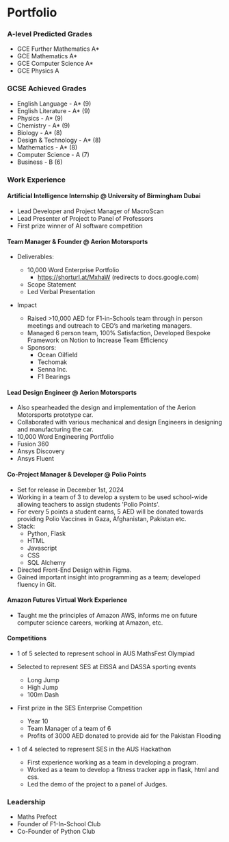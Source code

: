 # Portfolio 

### A-level Predicted Grades
- GCE Further Mathematics A*
- GCE Mathematics A*
- GCE Computer Science A* 
- GCE Physics A

### GCSE Achieved Grades
- English Language - A* (9) 
- English Literature - A* (9) 
- Physics - A* (9) 
- Chemistry - A* (9)
- Biology - A* (8) 
- Design & Technology - A* (8)
- Mathematics - A* (8) 
- Computer Science - A (7) 
- Business - B (6) 

### Work Experience 
#### Artificial Intelligence Internship @ University of Birmingham Dubai
- Lead Developer and Project Manager of MacroScan
- Lead Presenter of Project to Panel of Professors 
- First prize winner of AI software competition

#### Team Manager & Founder @ Aerion Motorsports
- Deliverables:
  - 10,000 Word Enterprise Portfolio
    - https://shorturl.at/MxhaW (redirects to docs.google.com) 
  - Scope Statement
  - Led Verbal Presentation

- Impact
  - Raised >10,000 AED for F1-in-Schools team through in person meetings and outreach to CEO’s and marketing managers.
  - Managed 6 person team, 100% Satisfaction, Developed Bespoke Framework on Notion to Increase Team Efficiency
  - Sponsors:
    - Ocean Oilfield
    - Techomak
    - Senna Inc.
    - F1 Bearings 

#### Lead Design Engineer @ Aerion Motorsports
  - Also spearheaded the design and implementation of the Aerion Motorsports prototype car.
  - Collaborated with various mechanical and design Engineers in designing and manufacturing the car.  
  - 10,000 Word Engineering Portfolio
  - Fusion 360
  - Ansys Discovery
  - Ansys Fluent

#### Co-Project Manager & Developer @ Polio Points 
  - Set for release in December 1st, 2024
  - Working in a team of 3 to develop a system to be used school-wide allowing teachers to assign students 'Polio Points'.
  - For every 5 points a student earns, 5 AED will be donated towards providing Polio Vaccines in Gaza, Afghanistan, Pakistan etc.
  - Stack:
    - Python, Flask
    - HTML
    - Javascript
    - CSS
    - SQL Alchemy 
  - Directed Front-End Design within Figma. 
  - Gained important insight into programming as a team; developed fluency in Git.

#### Amazon Futures Virtual Work Experience 
- Taught me the principles of Amazon AWS, informs me on future computer science careers, working at Amazon, etc.

#### Competitions 
- 1 of 5 selected to represent school in AUS MathsFest Olympiad
  
- Selected to represent SES at EISSA and DASSA sporting events
  - Long Jump
  - High Jump
  - 100m Dash
  
- First prize in the SES Enterprise Competition
  - Year 10 
  - Team Manager of a team of 6
  - Profits of 3000 AED donated to provide aid for the Pakistan Flooding
 
- 1 of 4 selected to represent SES in the AUS Hackathon
   - First experience working as a team in developing a program.
   - Worked as a team to develop a fitness tracker app in flask, html and css.
   - Led the demo of the project to a panel of Judges.

 ### Leadership 
  - Maths Prefect
  - Founder of F1-In-School Club
  - Co-Founder of Python Club 
  
 
    

      


  
  
